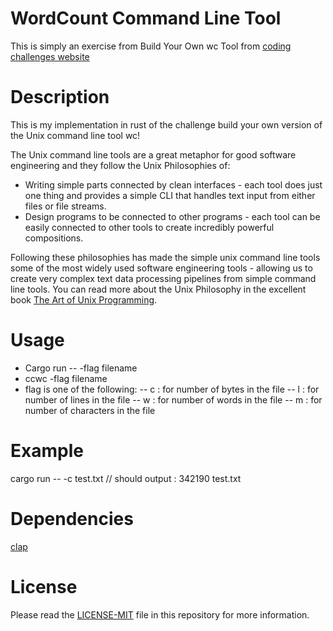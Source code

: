 # WordCount Command Line Tool

This is simply an exercise from Build Your Own wc Tool from
[coding challenges website](https://codingchallenges.fyi/challenges/challenge-wc/)

# Description

This is my implementation in rust of the challenge build your own version of the Unix command line tool wc!

The Unix command line tools are a great metaphor for good software engineering and they follow the Unix Philosophies of:

   - Writing simple parts connected by clean interfaces - each tool does just one thing and provides a simple CLI
   that handles text input from either files or file streams.
   - Design programs to be connected to other programs - each tool can be easily connected to other tools to create
   incredibly powerful compositions.

Following these philosophies has made the simple unix command line tools some of the most widely used software
engineering tools - allowing us to create very complex text data processing pipelines from simple command line tools.
You can read more about the Unix Philosophy in the excellent book
[The Art of Unix Programming](http://www.catb.org/~esr/writings/taoup/html/).

# Usage
 - Cargo run -- -flag filename
 - ccwc -flag filename
 - flag is one of the following:
  -- c : for number of bytes in the file
  -- l : for number of lines in the file
  -- w : for number of words in the file
  -- m : for number of characters in the file

# Example
 cargo run -- -c test.txt // should output : 342190 test.txt


# Dependencies
 [clap](https://github.com/sharkdp/clap-rs)

# License
Please read the [LICENSE-MIT](https://github.com/ErgeibiMed/ccwordcount/blob/main/LICENSE.txt) file in this repository for more information.
